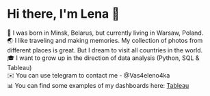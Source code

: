 # Hi there, I'm Lena 👋
📍 I was born in Minsk, Belarus, but currently living in Warsaw, Poland.  
🌏 I like traveling and making memories. My collection of photos from different places is great. But I dream to visit all countries in the world.  
🎓 I want to grow up in the direction of data analysis (Python, SQL & Tableau)  
✉️ You can use telegram to contact me - @Vas4eleno4ka  
📊 You can find some examples of my dashboards here: [Tableau](https://public.tableau.com/app/profile/elena7133)
